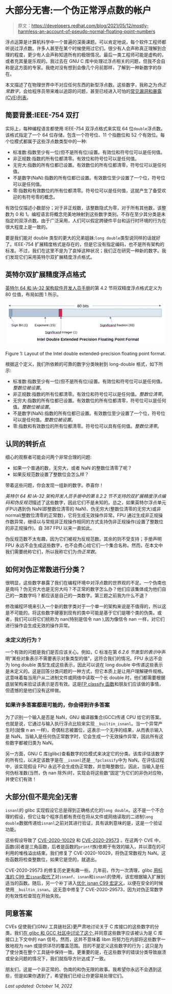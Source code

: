 # 大部分无害:一个伪正常浮点数的帐户

> 原文：<https://developers.redhat.com/blog/2021/05/12/mostly-harmless-an-account-of-pseudo-normal-floating-point-numbers>

浮点运算是计算机科学中一个普遍的深奥课题。可以肯定地说，每个软件工程师都听说过浮点数。许多人甚至在某个时候使用过它们。很少有人会声称真正理解到合理的程度，更少有人会声称知道所有的极限情况。最后一类工程师可能是虚构的，或者充其量是乐观的。我过去在 GNU C 库中处理过浮点相关的问题，但我不会自称是这方面的专家。我绝对没有想到会像几个月前那样，了解到一种新数字的存在。

本文描述了在物理世界中不对应任何东西的新型浮点数。这些数字，我称之为*伪正常数字*，会给程序员带来难以追踪的问题，甚至已经进入可怕的[常见漏洞和暴露(CVE)列表](https://cve.mitre.org/)。

## 简要背景:IEEE-754 双打

实际上，每种编程语言都使用 IEEE-754 双浮点格式来实现 64 位`double`浮点数。该格式指定了一个 64 位存储，包含一个符号位、11 个指数位和 52 个有效位。每个位模式都属于这些浮点数类型中的一种:

*   标准数:指数至少有一位(但不是所有位)设置。有效位和符号位可以是任何值。
*   非正规数:指数的所有位都清零。有效位和符号位可以是任何值。
*   无穷大:指数的所有位都已设置。有效数位的所有位都清零，符号位可以是任何值。
*   不是数字(NaN):指数的所有位都已设置。有效数位至少设置了一个位，符号位可以是任何值。
*   零:指数和有效数位的所有位都清零。符号位可以是任何值，这就产生了备受欢迎的有符号零的概念。

有效位仅描述小数部分；对于非正规数，该整数隐式为零，对于所有其他数，该整数为 0 和 1。编程语言将概念完美地映射到这些数字类别。不存在至少其分类是未指定的双浮点数。由于广泛采用，人们可以假定跨硬件平台和运行时环境的行为在很大程度上是一致的。

要是我们能对 double 类型的更大的兄弟姐妹:`long double`类型说同样的话就好了。IEEE-754 扩展精度格式是存在的，但是它没有指定编码，也不是所有架构的标准。不过，我们在这里不是为了哀悼这种状况；我们正在研究一种新的数字。我们发现它们采用英特尔双扩展精度浮点格式。

## 英特尔双扩展精度浮点格式

[英特尔 64 和 IA-32 架构软件开发人员手册](https://software.intel.com/content/www/us/en/develop/articles/intel-sdm.html)的第 4.2 节将双精度浮点格式定义为 80 位值，布局如图 1 所示。

[![](img/062cc14c2297c60f4a8b7a125a159014.png "Intel Double Extended Precision Floating Point Format")](/sites/default/files/blog/2021/01/intel96-ldbl.png)

Figure 1: Layout of the Intel double extended-precision floating point format.

根据这个定义，我们所依赖的可靠的数字分类映射到 long-double 格式，如下所示:

*   标准数:指数至少有一位(但不是所有位)设置。有效位和符号位可以是任何值。*整数位被设置*。
*   非正规数:指数的所有位都清零。有效位和符号位可以是任何值。*整数位清零*。
*   无穷大:指数的所有位都已设置。有效数位的所有位都清零，符号位可以是任何值。*整数位被设置*。
*   不是数字(NaN):指数的所有位都已设置。有效数位至少设置了一个位，符号位可以是任何值。*整数位被设置*。
*   零:指数和有效数位的所有位都清零。符号位可以具有任何值。*整数位清零*。

## 认同的转折点

细心的观察者可能会问两个非常合理的问题:

*   如果一个普通的数，无穷大，或者 NaN 的整数位清零了呢？
*   如果反规范数设置了整数位会怎么样？

带着这些问题，你会发现一组新的数字。恭喜你！

*英特尔 64 和 IA-32 架构开发人员手册中的第 8.2.2 节不支持的双扩展精度浮点编码和伪反规范*描述了这些数字，因此它们不是未知的。总之，如果英特尔浮点单元(FPU)遇到伪 NaN(即整数位清零的 NaN)、伪无穷大(整数位清零的无穷大)或非 normal(整数位清零的正常数)，它将生成无效操作异常。FPU 通过生成非正规操作数异常，继续以与常规非正规操作相同的方式支持伪非正规操作(设置了整数位的非正规操作)。自 387 FPU 以来一直如此。

伪反规范数不太有趣，因为它们被视为反规范数。其余的则不受支持；手册声明 FPU 永远不会生成这些数字，也不会费心给它们一个集合名称。然而，在本文中我们需要统称它们，所以我称它们为*伪正常数*。

## 如何对伪正常数进行分类？

很明显，这些数字暴露了我们在编程环境中对浮点数的世界观的不足。一个伪南也是南吗？伪无穷大也是无穷大吗？不正常的数字怎么办？他们应该集体成为他们自己的一类数字吗？都应该是自己的一类数字。第三题之前我为什么不退？

修改编程环境来引入一个新的数字类对于一个单一的架构来说是不值得的，所以这是不可能的。将这些数字硬塞到现有的类中可能是基于它们是哪个类的伪类。或者，我们可以将它们统称为 nan(特别是信令 nan ),因为像信令 nan 一样，对它们进行操作会生成无效的操作异常。

### 未定义的行为？

一个有效的问题是我们是否应该关心。例如，C 标准在第 *6.2.6 节类型的表示*中声明“某些对象表示不需要表示对象类型的值”，这符合我们的情况。FPU 永远不会为 long double 类型生成这些表示，因此可以说在 long double 中传递这些表示是未定义的。这是回答分类问题的一种方式，但它本质上是让用户理解硬件规格。这意味着每当用户从二进制文件或网络中读取一个长 double 时，他们都需要根据底层架构来验证该表示是否有效。这是[FP classify 函数](https://en.cppreference.com/w/c/numeric/math/fpclassify)和朋友们应该做的事情，但遗憾的是他们没有这样做。

### 如果许多答案都是可能的，你会得到许多答案

为了识别一个输入是否是 NaN，GNU 编译器集合(GCC)传递 CPU 给它的答案。也就是说，它通过与输入执行浮点比较来实现`__builtin_isnanl`。当一个异常产生时(就像 n an 一样)，奇偶标志被置位，这表示一个无序的结果，从而表示输入是 NaN。当输入是任何伪正常数字时，它会生成一个无效操作异常，因此所有这些数字都被归类为 NaN。

另一方面，GNU C 库(glibc)查看数字的位模式来决定它的分类。该库评估该数字的所有位，以决定该数字是在`__isnanl`还是`__fpclassify`中为 NaN。在评估过程中，该实现假设 FPU 永远不会生成伪正常数，并忽略整数位。因此，当输入是任何伪标准数(当然，伪 nan 除外)时，实现会将这些数“固定”为它们的非伪对应物，并使它们有效！

## 大部分(但不是完全)无害

`isnanl`的 glibc 实现假设它总是得到正确格式化的`long double`。这不是一个不合理的假设，但它让每个程序员都有责任在将从文件或网络读取的二进制`long double`数据传递给`isnanl`之前对其进行验证，具有讽刺意味的是，这是一个验证功能。

这些假设导致了 [CVE-2020-10029](https://cve.mitre.org/cgi-bin/cvename.cgi?name=CVE-2020-10029) 和 [CVE-2020-29573](https://cve.mitre.org/cgi-bin/cvename.cgi?name=CVE-2020-29573) 。在这两个 CVE 中，函数(前者是三角函数，后者是函数的`printf`族)依赖于有效的输入，并以潜在的可利用的堆栈溢出结束。我们修复了 CVE-2020-10029，将伪正常数视为 NaN。这些函数将检查整数位，如果它是空的，就退出。

CVE-2020-29573 的修复历史更有趣一些。几年前，作为一次清理，glibc [用标准的 C99 宏`isnan`取代了](https://sourceware.org/git/?p=glibc.git;h=d81f90ccd0109de9ed78aeeb8d86e2c6d4600690)对`isnanf`、`isnan`和`isnanl`的使用，该宏根据输入扩展到适当的函数。随后，另一个补丁进入[优化 isnan C99 宏定义](https://sourceware.org/git/?p=glibc.git;h=8df4e219e43a4a257d0759b54fef8c488e2f282e)，以便在安全的时候使用`__builtin_isnan`。这无意中修复了 CVE-2020-29573，因为对伪正常数字的有效性检查现在开始失败。

## 同意答案

CVEs 促使我们(GNU 工具链社区)更严肃地讨论关于 C 库接口的这些数字的分类。我们[在 glibc 和 GCC 社区中讨论了这个](https://sourceware.org/pipermail/libc-alpha/2020-November/119949.html),并同意这些数字应该被认为是 C 库接口上下文中的 nan 信号。然而，这并不意味着 libm 将努力在内部将这些数字一致地视为 nan 或提供详尽的覆盖范围。目的不是定义这些数字的行为；这只是为了使分类在整个工具链中保持一致。更重要的是，在这些数字的错误分类导致崩溃或安全问题的情况下，我们就指导方针达成了一致。

朋友们，这是一个非正常的、伪南的和伪无限的故事。我希望你永远不会遇到这些，但是如果你遇到了，希望我们已经让你更容易处理它们。

*Last updated: October 14, 2022*